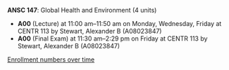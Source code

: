 **ANSC 147**: Global Health and Environment (4 units)

- **A00** (Lecture) at 11:00 am–11:50 am on Monday, Wednesday, Friday at CENTR 113 by Stewart, Alexander B (A08023847)
- **A00** (Final Exam) at 11:30 am–2:29 pm on Friday at CENTR 113 by Stewart, Alexander B (A08023847)

[Enrollment numbers over time](./ANSC147.tsv)
